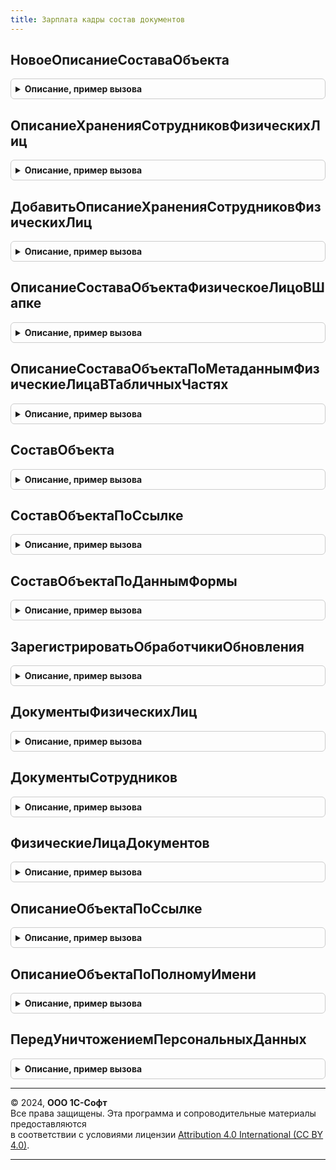 ```yaml
---
title: Зарплата кадры состав документов
---
```



## НовоеОписаниеСоставаОбъекта
<details style="margin: 1em 0; padding: 0.5em; border: 1px solid #ccc; border-radius: 6px;">

<summary style="font-weight: bold; cursor: pointer;">Описание, пример вызова</summary>

```bsl

// Для методов служебного API использование не контролируем
// АПК:581-выкл
// АПК:299-выкл

// Возвращает описание состава объекта.
//
// Возвращаемое значение:
//  Структура - список параметров состава объекта:
//   * ИмяРеквизитаКраткийСостав                      - Строка - имя реквизита краткий состав объекта
//   * ИмяТабличнойЧастиФизическиеЛица                - Строка - имя табличной части физические лица объекта
//   * ЗаполнятьТабличнуюЧастьФизическиеЛицаДокумента - Булево - заполнять табличную часть Физические лица объекта
//   * ИспользоватьКраткийСостав                      - Булево - заполнять реквизит краткий состав объекта
//   * ЗаполнятьСоставДокументов                      - Булево - заполнять регистр состава документов для отбора в
//                                                               списках и журналов
//   * ЗаполнятьФизическиеЛицаПоСотрудникам           - Булево - заполнять физические лица по сотрудникам в табличных
//                                                               частях/шапке объекта
//   * ИспользоватьОграничениеДоступа                 - Булево - заполнять регистр Физические лица объекта для
//                                                               ограничения доступа
//   * ОписаниеХраненияСотрудниковФизическихЛиц       - Массив - массив структур(см ОписаниеСоставаТабличныхЧастей),
//      Необходим для заполнения физических лиц и/или сотрудников
//      для добавления используется ДобавитьОписаниеХраненияСотрудниковФизическихЛиц
//   * ОписаниеЗаполненияФизическихЛицПоСотрудникам   - Массив - массив структур(см ОписаниеСоставаТабличныхЧастей),
//      Необходим для заполнения физических лиц по сотрудникам
//      для добавления используется ДобавитьОписаниеХраненияСотрудниковФизическихЛиц.
//
Функция НовоеОписаниеСоставаОбъекта() Экспорт
```

Пример вызова
```bsl
Результат = ЗарплатаКадрыСоставДокументов.НовоеОписаниеСоставаОбъекта() 
```
</details>

## ОписаниеХраненияСотрудниковФизическихЛиц
<details style="margin: 1em 0; padding: 0.5em; border: 1px solid #ccc; border-radius: 6px;">

<summary style="font-weight: bold; cursor: pointer;">Описание, пример вызова</summary>

```bsl

// Возвращает описание хранения сотрудников и физических лиц объекта.
//
// Возвращаемое значение:
//  Структура - список параметров хранения сотрудников и физических лиц документа:
//   * ИмяТаблицы             - Строка - имя таблицы с сотрудниками и/или физическими лицами, если данные в шапке,
//                                       указывать Неопределено
//   * ПолеФизическоеЛицо     - Строка - имя поля физическое лицо, если отсутствует, указываем Неопределено
//   * ПолеСотрудник          - Строка - имя поля сотрудник, если отсутствует, указываем Неопределено
//   * ВключатьВКраткийСостав - Булево - включать ли физическое лицо в краткий состав документа.
//
Функция ОписаниеХраненияСотрудниковФизическихЛиц() Экспорт
```

Пример вызова
```bsl
Результат = ЗарплатаКадрыСоставДокументов.ОписаниеХраненияСотрудниковФизическихЛиц() 
```
</details>

## ДобавитьОписаниеХраненияСотрудниковФизическихЛиц
<details style="margin: 1em 0; padding: 0.5em; border: 1px solid #ccc; border-radius: 6px;">

<summary style="font-weight: bold; cursor: pointer;">Описание, пример вызова</summary>

```bsl

// Добавляет в массив описание хранения сотрудников физических лиц.
//
// Параметры:
//			МассивОписаний     - Массив - содержит структуры со свойствами см. НовоеОписаниеСоставаОбъекта.
//			ИмяТаблицы         - Строка - имя таблицы, хранящей сотрудников и/или физические лица
//			ПолеФизическоеЛицо - Строка - имя реквизита ФизическоеЛицо.
//			ПолеСотрудник      - Строка - имя реквизита Сотрудник.
//
Процедура ДобавитьОписаниеХраненияСотрудниковФизическихЛиц(МассивОписаний, ИмяТаблицы = Неопределено, ПолеФизическоеЛицо = Неопределено, ПолеСотрудник = Неопределено) Экспорт
```

Пример вызова
```bsl
ЗарплатаКадрыСоставДокументов.ДобавитьОписаниеХраненияСотрудниковФизическихЛиц(МассивОписаний, ИмяТаблицы, ПолеФизическоеЛицо, ПолеСотрудник);
```
</details>

## ОписаниеСоставаОбъектаФизическоеЛицоВШапке
<details style="margin: 1em 0; padding: 0.5em; border: 1px solid #ccc; border-radius: 6px;">

<summary style="font-weight: bold; cursor: pointer;">Описание, пример вызова</summary>

```bsl

// Возвращает описание состава документа, в случае хранения физических лиц в табличных частях.
//
// Возвращаемое значение:
//  Структура - см. НовоеОписаниеСоставаОбъекта.
//
Функция ОписаниеСоставаОбъектаФизическоеЛицоВШапке(ИмяРеквизитаФизическоеЛицо = "ФизическоеЛицо", ИмяРеквизитаСотрудник = "Сотрудник") Экспорт
```

Пример вызова
```bsl
Результат = ЗарплатаКадрыСоставДокументов.ОписаниеСоставаОбъектаФизическоеЛицоВШапке(ИмяРеквизитаФизическоеЛицо, ИмяРеквизитаСотрудник);
```
</details>

## ОписаниеСоставаОбъектаПоМетаданнымФизическиеЛицаВТабличныхЧастях
<details style="margin: 1em 0; padding: 0.5em; border: 1px solid #ccc; border-radius: 6px;">

<summary style="font-weight: bold; cursor: pointer;">Описание, пример вызова</summary>

```bsl

// Возвращает описание состава объекта по метаданным, в случае хранения физических лиц в табличных частях.
//
// Возвращаемое значение:
//  Структура - см. НовоеОписаниеСоставаОбъекта.
//
Функция ОписаниеСоставаОбъектаПоМетаданнымФизическиеЛицаВТабличныхЧастях(МетаданныеОбъекта) Экспорт
```

Пример вызова
```bsl
Результат = ЗарплатаКадрыСоставДокументов.ОписаниеСоставаОбъектаПоМетаданнымФизическиеЛицаВТабличныхЧастях(МетаданныеОбъекта) 
```
</details>

## СоставОбъекта
<details style="margin: 1em 0; padding: 0.5em; border: 1px solid #ccc; border-radius: 6px;">

<summary style="font-weight: bold; cursor: pointer;">Описание, пример вызова</summary>

```bsl

// Возвращает сотрудников и физических лиц объекта
//
// Параметры:
//	Источник - ДокументОбъект, СправочникОбъект - объект для которого необходимо получить состав,
//				в модуле менеджера соответствующего объекта метаданных должен быть реализован метод
//				ОписаниеСоставаОбъекта
//
// Возвращаемое значение:
//   см. НовыйСоставОбъекта - структура с составом объекта
//
Функция СоставОбъекта(Источник) Экспорт
```

Пример вызова
```bsl
Результат = ЗарплатаКадрыСоставДокументов.СоставОбъекта(Источник) 
```
</details>

## СоставОбъектаПоСсылке
<details style="margin: 1em 0; padding: 0.5em; border: 1px solid #ccc; border-radius: 6px;">

<summary style="font-weight: bold; cursor: pointer;">Описание, пример вызова</summary>

```bsl

// Возвращает сотрудников и физических лиц объекта по ссылке
//
// Параметры:
//	Источник - ДокументСслка, СправочникСсылка - ссылка на объект для которого необходимо получить состав,
//				в модуле менеджера соответствующего объекта метаданных должен быть реализован метод
//				ОписаниеСоставаОбъекта
//
// Возвращаемое значение:
//   см. НовыйСоставОбъекта - структура с составом объекта
//
Функция СоставОбъектаПоСсылке(Ссылка) Экспорт
```

Пример вызова
```bsl
Результат = ЗарплатаКадрыСоставДокументов.СоставОбъектаПоСсылке(Ссылка) 
```
</details>

## СоставОбъектаПоДаннымФормы
<details style="margin: 1em 0; padding: 0.5em; border: 1px solid #ccc; border-radius: 6px;">

<summary style="font-weight: bold; cursor: pointer;">Описание, пример вызова</summary>

```bsl

// Возвращает сотрудников и физических лиц объекта
//
// Параметры:
//	ДанныеФормыОбъекта - ДанныеФормыСтруктура - данные формы содержащие данные объекта
//              для которого необходимо получить состав,
//				в модуле менеджера соответствующего объекта метаданных должен быть реализован метод
//				ОписаниеСоставаОбъекта
//
// Возвращаемое значение:
//   см. НовыйСоставОбъекта - структура с составом объекта
//
Функция СоставОбъектаПоДаннымФормы(ДанныеФормыОбъекта) Экспорт
```

Пример вызова
```bsl
Результат = ЗарплатаКадрыСоставДокументов.СоставОбъектаПоДаннымФормы(ДанныеФормыОбъекта) 
```
</details>

## ЗарегистрироватьОбработчикиОбновления
<details style="margin: 1em 0; padding: 0.5em; border: 1px solid #ccc; border-radius: 6px;">

<summary style="font-weight: bold; cursor: pointer;">Описание, пример вызова</summary>

```bsl

// Добавляет в список Обработчики процедуры-обработчики обновления,
// необходимые данной подсистеме.
//
// Параметры:
//   Обработчики - ТаблицаЗначений - см. описание функции НоваяТаблицаОбработчиковОбновления
//                                   общего модуля ОбновлениеИнформационнойБазы.
//
Процедура ЗарегистрироватьОбработчикиОбновления(Обработчики) Экспорт
```

Пример вызова
```bsl
ЗарплатаКадрыСоставДокументов.ЗарегистрироватьОбработчикиОбновления(Обработчики) 
```
</details>

## ДокументыФизическихЛиц
<details style="margin: 1em 0; padding: 0.5em; border: 1px solid #ccc; border-radius: 6px;">

<summary style="font-weight: bold; cursor: pointer;">Описание, пример вызова</summary>

```bsl

Функция ДокументыФизическихЛиц(МассивФизическихЛиц, ОбъектыМетаданных = Неопределено) Экспорт
```

Пример вызова
```bsl
Результат = ЗарплатаКадрыСоставДокументов.ДокументыФизическихЛиц(МассивФизическихЛиц, ОбъектыМетаданных);
```
</details>

## ДокументыСотрудников
<details style="margin: 1em 0; padding: 0.5em; border: 1px solid #ccc; border-radius: 6px;">

<summary style="font-weight: bold; cursor: pointer;">Описание, пример вызова</summary>

```bsl

Функция ДокументыСотрудников(МассивСотрудников, ОбъектыМетаданных = Неопределено) Экспорт
```

Пример вызова
```bsl
Результат = ЗарплатаКадрыСоставДокументов.ДокументыСотрудников(МассивСотрудников, ОбъектыМетаданных);
```
</details>

## ФизическиеЛицаДокументов
<details style="margin: 1em 0; padding: 0.5em; border: 1px solid #ccc; border-radius: 6px;">

<summary style="font-weight: bold; cursor: pointer;">Описание, пример вызова</summary>

```bsl

Функция ФизическиеЛицаДокументов(МассивДокументов) Экспорт
```

Пример вызова
```bsl
Результат = ЗарплатаКадрыСоставДокументов.ФизическиеЛицаДокументов(МассивДокументов) 
```
</details>

## ОписаниеОбъектаПоСсылке
<details style="margin: 1em 0; padding: 0.5em; border: 1px solid #ccc; border-radius: 6px;">

<summary style="font-weight: bold; cursor: pointer;">Описание, пример вызова</summary>

```bsl

Функция ОписаниеОбъектаПоСсылке(Ссылка) Экспорт
```

Пример вызова
```bsl
Результат = ЗарплатаКадрыСоставДокументов.ОписаниеОбъектаПоСсылке(Ссылка) 
```
</details>

## ОписаниеОбъектаПоПолномуИмени
<details style="margin: 1em 0; padding: 0.5em; border: 1px solid #ccc; border-radius: 6px;">

<summary style="font-weight: bold; cursor: pointer;">Описание, пример вызова</summary>

```bsl

// Возвращает описание объекта по полному имени.
//
// Параметры:
//  ИмяОбъекта - Строка
//
// Возвращаемое значение: см. НовоеОписаниеСоставаОбъекта
Функция ОписаниеОбъектаПоПолномуИмени(ИмяОбъекта) Экспорт
```

Пример вызова
```bsl
Результат = ЗарплатаКадрыСоставДокументов.ОписаниеОбъектаПоПолномуИмени(ИмяОбъекта) 
```
</details>

## ПередУничтожениемПерсональныхДанных
<details style="margin: 1em 0; padding: 0.5em; border: 1px solid #ccc; border-radius: 6px;">

<summary style="font-weight: bold; cursor: pointer;">Описание, пример вызова</summary>

```bsl

// См. ЗащитаПерсональныхДанныхПереопределяемый.ПередУничтожениемПерсональныхДанных
Процедура ПередУничтожениемПерсональныхДанных(Объект, Субъекты, ВыполнитьЗаписьОбъекта) Экспорт
```

Пример вызова
```bsl
ЗарплатаКадрыСоставДокументов.ПередУничтожениемПерсональныхДанных(Объект, Субъекты, ВыполнитьЗаписьОбъекта) 
```
</details>

---

© 2024, **ООО 1С-Софт**  
Все права защищены. Эта программа и сопроводительные материалы предоставляются  
в соответствии с условиями лицензии [Attribution 4.0 International (CC BY 4.0)](https://creativecommons.org/licenses/by/4.0/legalcode).

---

